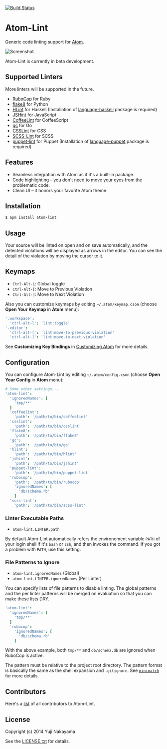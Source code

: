 [![Build Status](https://travis-ci.org/yujinakayama/atom-lint.png?branch=master)](https://travis-ci.org/yujinakayama/atom-lint)

# Atom-Lint

Generic code linting support for [Atom](https://atom.io).

![Screenshot](https://f.cloud.github.com/assets/83656/2501468/8a57096a-b36c-11e3-9242-7ba4becc2870.png)

Atom-Lint is currently in beta development.

## Supported Linters

More linters will be supported in the future.

* [RuboCop](https://github.com/bbatsov/rubocop) for Ruby
* [flake8](https://flake8.readthedocs.org/) for Python
* [HLint](http://community.haskell.org/~ndm/hlint/) for Haskell
  (Installation of [language-haskell](https://atom.io/packages/language-haskell) package is required)
* [JSHint](http://www.jshint.com/docs/) for JavaScript
* [CoffeeLint](http://www.coffeelint.org/) for CoffeeScript
* [gc](http://golang.org/cmd/gc/) for Go
* [CSSLint](https://github.com/stubbornella/csslint) for CSS
* [SCSS-Lint](https://github.com/causes/scss-lint) for SCSS
* [puppet-lint](http://puppet-lint.com) for Puppet
  (Installation of [language-puppet](https://atom.io/packages/language-puppet) package is required)

## Features

* Seamless integration with Atom as if it's a built-in package.
* Code highlighting – you don't need to move your eyes from the problematic code.
* Clean UI – it honors your favorite Atom theme.

## Installation

```bash
$ apm install atom-lint
```

## Usage

Your source will be linted on open and on save automatically,
and the detected violations will be displayed as arrows in the editor.
You can see the detail of the violation by moving the cursor to it.

## Keymaps

* `Ctrl-Alt-L`: Global toggle
* `Ctrl-Alt-[`: Move to Previous Violation
* `Ctrl-Alt-]`: Move to Next Violation

Also you can customize keymaps by editing `~/.atom/keymap.cson` (choose **Open Your Keymap** in **Atom** menu):

```cson
'.workspace':
  'ctrl-alt-l': 'lint:toggle'
'.editor':
  'ctrl-alt-[': 'lint:move-to-previous-violation'
  'ctrl-alt-]': 'lint:move-to-next-violation'
```

See **Customizing Key Bindings** in [Customizing Atom](https://atom.io/docs/latest/customizing-atom) for more details.

## Configuration

You can configure Atom-Lint by editing `~/.atom/config.cson` (choose **Open Your Config** in **Atom** menu):

```cson
# Some other settings...
'atom-lint':
  'ignoredNames': [
    'tmp/**'
  ]
  'coffeelint':
    'path': '/path/to/bin/coffeelint'
  'csslint':
    'path': '/path/to/bin/csslint'
  'flake8':
    'path': '/path/to/bin/flake8'
  'gc':
    'path': '/path/to/bin/go'
  'hlint':
    'path': '/path/to/bin/hlint'
  'jshint':
    'path': '/path/to/bin/jshint'
  'puppet-lint':
    'path': '/path/to/bin/puppet-lint'
  'rubocop':
    'path': '/path/to/bin/rubocop'
    'ignoredNames': [
      'db/schema.rb'
    ]
  'scss-lint':
    'path': '/path/to/bin/scss-lint'
```

### Linter Executable Paths

* `atom-lint.LINTER.path`

By default Atom-Lint automatically refers the environement variable `PATH` of your login shell
if it's `bash` or `zsh`, and then invokes the command.
If you got a problem with `PATH`, use this setting.

### File Patterns to Ignore

* `atom-lint.ignoredNames` (Global)
* `atom-lint.LINTER.ignoredNames` (Per Linter)

You can specify lists of file patterns to disable linting.
The global patterns and the per linter patterns will be merged on evaluation
so that you can make these lists DRY.

```cson
'atom-lint':
  'ignoredNames': [
    'tmp/**'
  ]
  'rubocop':
    'ignoredNames': [
      'db/schema.rb'
    ]
```

With the above example, both `tmp/**` and `db/schema.db` are ignored when RuboCop is active.

The pattern must be relative to the project root directory.
The pattern format is basically the same as the shell expansion and `.gitignore`.
See [`minimatch`](https://github.com/isaacs/minimatch) for more details.

## Contributors

Here's a [list](https://github.com/yujinakayama/atom-lint/graphs/contributors) of all contributors to Atom-Lint.

## License

Copyright (c) 2014 Yuji Nakayama

See the [LICENSE.txt](LICENSE.txt) for details.
